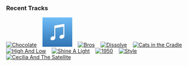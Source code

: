 ### Recent Tracks
[<img src='https://lastfm.freetls.fastly.net/i/u/300x300/2666bdc9b7264b799f8a882e471cd62e.png' width='16%' height='16%' alt='Chocolate'>](https://www.last.fm/music/the%2b1975/_/chocolate)&nbsp;&nbsp;&nbsp;&nbsp;[<img src='https://github.com/atfinke/atfinke/blob/master/placeholder.jpeg?raw=true' width='16%' height='16%' alt='Still New York'>](https://www.last.fm/music/max/_/still%2bnew%2byork)&nbsp;&nbsp;&nbsp;&nbsp;[<img src='https://lastfm.freetls.fastly.net/i/u/300x300/045ea4dff9234bb4cb511d89f2c93655.png' width='16%' height='16%' alt='Bros'>](https://www.last.fm/music/wolf%2balice/_/bros)&nbsp;&nbsp;&nbsp;&nbsp;[<img src='https://lastfm.freetls.fastly.net/i/u/300x300/0963f32fd7e06bbab90024c9dd06a4d2.png' width='16%' height='16%' alt='Dissolve'>](https://www.last.fm/music/absofacto/_/dissolve)&nbsp;&nbsp;&nbsp;&nbsp;[<img src='https://lastfm.freetls.fastly.net/i/u/300x300/ce705b3b659c9b909cb3b8888b6e0477.png' width='16%' height='16%' alt='Cats in the Cradle'>](https://www.last.fm/music/harry%2bchapin/_/cat%2527s%2bin%2bthe%2bcradle)&nbsp;&nbsp;&nbsp;&nbsp;<br>[<img src='https://lastfm.freetls.fastly.net/i/u/300x300/fa5a396be7296bea208843febe351460.png' width='16%' height='16%' alt='High And Low'>](https://www.last.fm/music/empire%2bof%2bthe%2bsun/_/high%2band%2blow)&nbsp;&nbsp;&nbsp;&nbsp;[<img src='https://lastfm.freetls.fastly.net/i/u/300x300/2cb83a92b6de258d818a9f7fff0de110.png' width='16%' height='16%' alt='Shine A Light'>](https://www.last.fm/music/banners/_/shine%2ba%2blight)&nbsp;&nbsp;&nbsp;&nbsp;[<img src='https://lastfm.freetls.fastly.net/i/u/300x300/601332346fae54dd188cf93afe9a2d8e.png' width='16%' height='16%' alt='1950'>](https://www.last.fm/music/king%2bprincess/_/1950)&nbsp;&nbsp;&nbsp;&nbsp;[<img src='https://lastfm.freetls.fastly.net/i/u/300x300/58f0bf04faf74375a74c45ac78dcc6d6.png' width='16%' height='16%' alt='Style'>](https://www.last.fm/music/foster%2bthe%2bpeople/_/style)&nbsp;&nbsp;&nbsp;&nbsp;[<img src='https://lastfm.freetls.fastly.net/i/u/300x300/ccc3351a95146224154c24414775bc5c.png' width='16%' height='16%' alt='Cecilia And The Satellite'>](https://www.last.fm/music/andrew%2bmcmahon%2bin%2bthe%2bwilderness/_/cecilia%2band%2bthe%2bsatellite)&nbsp;&nbsp;&nbsp;&nbsp;<br>